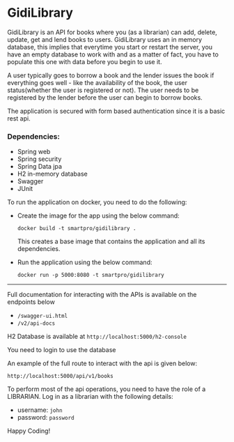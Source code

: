 # GidiLibrary

GidiLibrary is an API for books where you (as a librarian) can add, delete, update, get and lend books to users.
GidiLibrary uses an in memory database, this implies that everytime you start or restart the server,
you have an empty database to work with and as a matter of fact, you have to populate this one with data
before you begin to use it.

A user typically goes to borrow a book and the lender issues the book if everything goes well - like 
the availability of the book, the user status(whether the user is registered or not).
The user needs to be registered by the lender before the user can begin to borrow books.

The application is secured with form based authentication since it is a basic rest api.

### Dependencies:
- Spring web
- Spring security
- Spring Data jpa
- H2 in-memory database
- Swagger
- JUnit 


To run the application on docker, you need to do the following:

- Create the image for the app using the below command:

  `docker build -t smartpro/gidilibrary .`

  This creates a base image that contains the application and all its dependencies.

- Run the application using the below command:

  `docker run -p 5000:8080 -t smartpro/gidilibrary`

---
Full documentation for interacting with the APIs is available on the endpoints below
- `/swagger-ui.html`
- `/v2/api-docs`

H2 Database is available at `http://localhost:5000/h2-console`

You need to login to use the database

An example of the full route to interact with the api is given below:

`http://localhost:5000/api/v1/books`

To perform most of the api operations, you need to have the role of a LIBRARIAN. 
Log in as a librarian with the following details:

- username: `john`
- password: `password`


Happy Coding!
